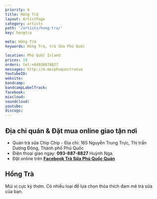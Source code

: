 ```yaml
---
priority: b
title: Hồng Trà
layout: ArtistPage
category: artists
path: '/artists/hong-tra/'
key: hongtra

meta: Hồng Trà
keywords: Hồng Trà, trà Sữa Phú Quốc

location: Phú Quốc Island
prices: 19
orders: tel:+84938878827
messages: http://m.me/phuquoctrasua
YoutubeID: 
website: 
bandcamp: 
bandcampLabelTrack: 
facebook: 
mixcloud: 
soundcloud: 
youtube: 
discogs: 
---
```


## Địa chỉ quán & Đặt mua online giao tận nơi

- Quán trà sữa Chip Chip - Địa chỉ: 165 Nguyễn Trung Trực, Thị trấn Dương Đông, Thành phố Phú Quốc
- Điện thoại giao ngay: **093-887-8827** Huỳnh Nga.
- Đặt online trên [**Facebook Trà Sữa Phú Quốc Quán**](https://www.facebook.com/phuquoctrasua)


## Hồng Trà

Mùi vị cực kỳ thơm. Có nhiều loại để lựa chọn thỏa thích đam mê trà sữa của bạn.